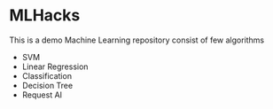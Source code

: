# MLHacks
This is a demo Machine Learning repository consist of few algorithms

- SVM
- Linear Regression
- Classification
- Decision Tree
- Request AI
